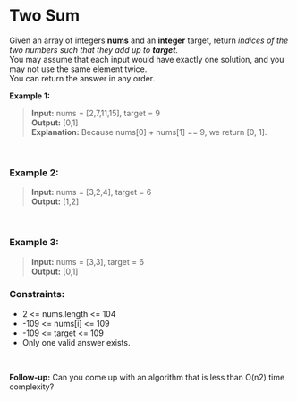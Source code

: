 # Two Sum

Given an array of integers **nums** and an **integer** target, return _indices of the two numbers such that they add up to **target**._
<br>
You may assume that each input would have exactly one solution, and you may not use the same element twice.
<br>
You can return the answer in any order.

**Example 1:**
> **Input:** nums = [2,7,11,15], target = 9 <br>
> **Output:** [0,1] <br>
> **Explanation:** Because nums[0] + nums[1] == 9, we return [0, 1]. <br>

<br>

### Example 2:
> **Input:** nums = [3,2,4], target = 6 <br>
> **Output:** [1,2]

<br>

### Example 3:
> **Input:** nums = [3,3], target = 6 <br>
> **Output:** [0,1] <br>
 
### Constraints:

- 2 <= nums.length <= 104
- -109 <= nums[i] <= 109
- -109 <= target <= 109
- Only one valid answer exists.
 
<br>

**Follow-up:** Can you come up with an algorithm that is less than O(n2) time complexity?